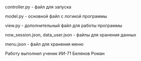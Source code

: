 controller.py - файл для запуска

model.py - основной файл с логикой программы

view.py - дополнительный файл для работы программы

now_session.json, data_user.json - файлы для хранения данных

menu.json - файл для хранения меню

Работу выполнил ученик ИИ-71 Белянов Роман
